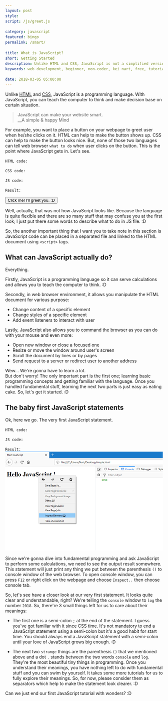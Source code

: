 ```yaml
---
layout: post
style:
script: /js/greet.js

category: javascript
featured: bingo
permalink: /smart/

title: What is JavaScript?
short: Getting Started
description: Unlike HTML and CSS, JavaScript is not a simplified version of English. <br>It is the most popular programming language now. <br>With JS, you can create ANYthing. :D
keywords: web development, beginner, non-coder, kei nart, free, tutorial, coding, programming, code nart, javascript, getting started

date: 2018-03-05 05:00:00
---
```


Unlike [HTML](https://codenart.github.io/begin/) and
[CSS](https://codenart.github.io/beauty/), JavaScript is a programming language.
With JavaScript, you can teach the computer to think and make decision base on
certain situation.

> JavaScript can make your website smart.  
> \_\_A simple & happy Mind

For example, you want to place a button on your webpage to greet user when he/she
clicks on it. HTML can help to make the button shows up. CSS can help to make the
button looks nice. But, none of those two languages can tell web browser `what to
do` when user clicks on the button. This is the point where JavaScript gets in.
Let's see.

`HTML code:`
<script src="https://gist.github.com/codenart/6f9e3ffa365cc5d5e7a4147fe7da72b1.js">
</script>

`CSS code:`
<script src="https://gist.github.com/codenart/29260f45e473a95af07f688cc16c6276.js">
</script>

`JS code:`
<script src="https://gist.github.com/codenart/4257b651828fc6afb5c3c13bc9134f1a.js">
</script>

`Result:`

<button class="btn btn-success" id="greet">
   Click me! I'll greet you. :D
</button>

Well, actually, that was not how JavaScript looks like. Because the language is
quite flexible and there are so many stuff that may confuse you at the first look;
I just put there some words to describe what to do in JS file. :D

So, the another important thing that I want you to take note in this section is
JavaScript code can be placed in a separated file and linked to the HTML document
using `<script>` tags.

## What can JavaScript actually do?

Everything.

Firstly, JavaScript is a programming language so it can serve calculations and
allows you to teach the computer to think. :D

Secondly, in web browser environment, it allows you manipulate the HTML document
for various purpose:

- Change content of a specific element
- Change styles of a specific element
- Add event listeners to interact with user

Lastly, JavaScript also allows you to command the browser as you can do with your
mouse and even more:

- Open new window or close a focused one
- Resize or move the window around user's screen
- Scroll the document by lines or by pages
- Send request to a server or redirect user to another address

Wew... We're gonna have to learn a lot.  
But don't worry! The only important part is the first one; learning basic programming
concepts and getting familiar with the language. Once you handled fundamental
stuff, learning the next two parts is just easy as eating cake. So, let's get it
started. :D

## The baby first JavaScript statements

Ok, here we go. The very first JavaScript statement.

`HTML code:`
<script src="https://gist.github.com/codenart/4cd2f722a5c8730491a7665bc8fd5ec9.js">
</script>

`JS code:`
<script src="https://gist.github.com/codenart/9d732bc040dff82251fe856d741d8bfa.js">
</script>

`Result:`
![console](/images/javascript/1/console.jpg)

Since we're gonna dive into fundamental programming and ask JavaScript to perform
some calculations, we need to see the output result somewhere. This statement
will just print any thing we put between the parenthesis `()` to console window
of the web browser. To open console window, you can press `F12` or right
click on the webpage and choose `Inspect..` then choose console tab.

So, let's see have a closer look at our very first statement. It looks quite
clear and understandable, right? We're telling the `console` window to `log`
the number `2018`. So, there're 3 small things left for us to care about their
meanings:

- The first one is a semi-colon `;` at the end of the statement. I guess you've
got familiar with it since CSS time. It's not mandatory to end a JavaScript
statement using a semi-colon but it's a good habit for start time. You should
always end a JavaScript statement with a semi-colon until your love of JavaScript
grows big enough. :D

- The next two `strange` things are the parenthesis `()` that we mentioned above
and a dot `.` stands between the two words `console` and `log`. They're the most
beautiful tiny things in programming. Once you understand their meanings, you have
nothing left to do with fundamental stuff and you can swim by yourself. It takes
some more tutorials for us to fully explore their meanings. So, for now, please
consider them as separators which help to make the statement look clearer. :D

Can we just end our first JavaScript tutorial with wonders? :D
